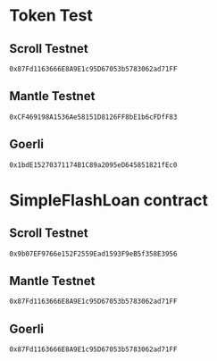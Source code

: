 # Token Test

## Scroll Testnet

```
0x87Fd1163666E8A9E1c95D67053b5783062ad71FF
```

## Mantle Testnet

```
0xCF469198A1536Ae58151D8126FF8bE1b6cFDfF83
```

## Goerli

```
0x1bdE15270371174B1C89a2095eD645851821fEc0
```

# SimpleFlashLoan contract

## Scroll Testnet

```
0x9b07EF9766e152F2559Ead1593F9eB5f358E3956
```

## Mantle Testnet

```
0x87Fd1163666E8A9E1c95D67053b5783062ad71FF
```

## Goerli

```
0x87Fd1163666E8A9E1c95D67053b5783062ad71FF
```
